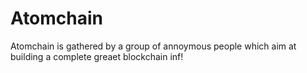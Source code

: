 # Atomchain

Atomchain is gathered by a group of annoymous people which aim at building a complete greaet blockchain inf!
